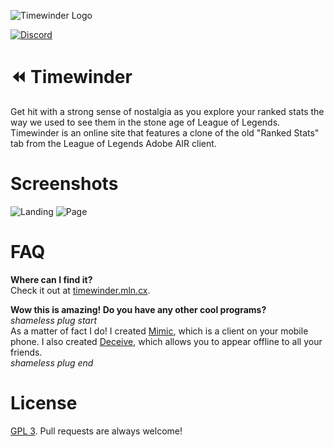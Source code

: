 ![Timewinder Logo](https://i.imgur.com/aLPYFqy.png)

[![Discord](https://discordapp.com/api/guilds/249481856687407104/widget.png?style=shield)](https://discord.gg/bfxdsRC)

# :rewind: Timewinder
Get hit with a strong sense of nostalgia as you explore your ranked stats the way we used to see them in the stone age of League of Legends. Timewinder is an online site that features a clone of the old "Ranked Stats" tab from the League of Legends Adobe AIR client.

# Screenshots
![Landing](https://i.imgur.com/anjLFfV.png)
![Page](https://i.imgur.com/WyBItY0.png)

# FAQ
**Where can I find it?**  
Check it out at [timewinder.mln.cx](https://timewinder.mln.cx).

**Wow this is amazing! Do you have any other cool programs?**  
_shameless plug start_   
As a matter of fact I do! I created [Mimic](https://mimic.lol), which is a client on your mobile phone. I also created [Deceive](https://github.com/molenzwiebel/Deceive), which allows you to appear offline to all your friends.  
_shameless plug end_

# License
[GPL 3](https://opensource.org/licenses/GPL-3.0). Pull requests are always welcome!
